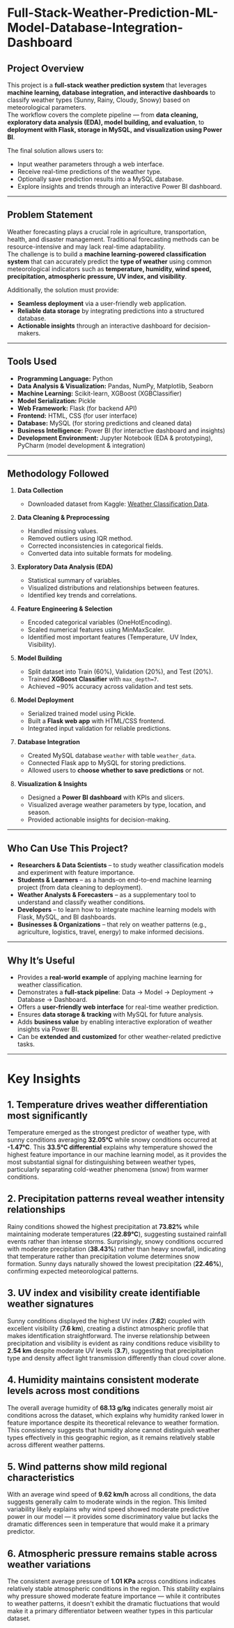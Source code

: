 # Full-Stack-Weather-Prediction-ML-Model-Database-Integration-Dashboard

## Project Overview
This project is a **full-stack weather prediction system** that leverages **machine learning, database integration, and interactive dashboards** to classify weather types (Sunny, Rainy, Cloudy, Snowy) based on meteorological parameters.  
The workflow covers the complete pipeline — from **data cleaning, exploratory data analysis (EDA), model building, and evaluation**, to **deployment with Flask, storage in MySQL, and visualization using Power BI**.  

The final solution allows users to:
- Input weather parameters through a web interface.
- Receive real-time predictions of the weather type.
- Optionally save prediction results into a MySQL database.
- Explore insights and trends through an interactive Power BI dashboard.

---

## Problem Statement
Weather forecasting plays a crucial role in agriculture, transportation, health, and disaster management. Traditional forecasting methods can be resource-intensive and may lack real-time adaptability.  
The challenge is to build a **machine learning-powered classification system** that can accurately predict the **type of weather** using common meteorological indicators such as **temperature, humidity, wind speed, precipitation, atmospheric pressure, UV index, and visibility**.  

Additionally, the solution must provide:
- **Seamless deployment** via a user-friendly web application.  
- **Reliable data storage** by integrating predictions into a structured database.  
- **Actionable insights** through an interactive dashboard for decision-makers.  

---

## Tools Used
- **Programming Language:** Python  
- **Data Analysis & Visualization:** Pandas, NumPy, Matplotlib, Seaborn  
- **Machine Learning:** Scikit-learn, XGBoost (XGBClassifier)  
- **Model Serialization:** Pickle  
- **Web Framework:** Flask (for backend API)  
- **Frontend:** HTML, CSS (for user interface)  
- **Database:** MySQL (for storing predictions and cleaned data)  
- **Business Intelligence:** Power BI (for interactive dashboard and insights)  
- **Development Environment:** Jupyter Notebook (EDA & prototyping), PyCharm (model development & integration)  

---

## Methodology Followed
1. **Data Collection**  
   - Downloaded dataset from Kaggle: [Weather Classification Data](https://www.kaggle.com/datasets/mahmoudabdrabo17/weather-classification-data).  

2. **Data Cleaning & Preprocessing**  
   - Handled missing values.  
   - Removed outliers using IQR method.  
   - Corrected inconsistencies in categorical fields.  
   - Converted data into suitable formats for modeling.  

3. **Exploratory Data Analysis (EDA)**  
   - Statistical summary of variables.  
   - Visualized distributions and relationships between features.  
   - Identified key trends and correlations.  

4. **Feature Engineering & Selection**  
   - Encoded categorical variables (OneHotEncoding).  
   - Scaled numerical features using MinMaxScaler.  
   - Identified most important features (Temperature, UV Index, Visibility).  

5. **Model Building**  
   - Split dataset into Train (60%), Validation (20%), and Test (20%).  
   - Trained **XGBoost Classifier** with `max_depth=7`.  
   - Achieved ~90% accuracy across validation and test sets.  

6. **Model Deployment**  
   - Serialized trained model using Pickle.  
   - Built a **Flask web app** with HTML/CSS frontend.  
   - Integrated input validation for reliable predictions.  

7. **Database Integration**  
   - Created MySQL database `weather` with table `weather_data`.  
   - Connected Flask app to MySQL for storing predictions.  
   - Allowed users to **choose whether to save predictions** or not.  

8. **Visualization & Insights**  
   - Designed a **Power BI dashboard** with KPIs and slicers.  
   - Visualized average weather parameters by type, location, and season.  
   - Provided actionable insights for decision-making.  

---

## Who Can Use This Project?
- **Researchers & Data Scientists** – to study weather classification models and experiment with feature importance.  
- **Students & Learners** – as a hands-on end-to-end machine learning project (from data cleaning to deployment).  
- **Weather Analysts & Forecasters** – as a supplementary tool to understand and classify weather conditions.  
- **Developers** – to learn how to integrate machine learning models with Flask, MySQL, and BI dashboards.  
- **Businesses & Organizations** – that rely on weather patterns (e.g., agriculture, logistics, travel, energy) to make informed decisions.  

---

## Why It’s Useful
- Provides a **real-world example** of applying machine learning for weather classification.  
- Demonstrates a **full-stack pipeline**: Data → Model → Deployment → Database → Dashboard.  
- Offers a **user-friendly web interface** for real-time weather prediction.  
- Ensures **data storage & tracking** with MySQL for future analysis.  
- Adds **business value** by enabling interactive exploration of weather insights via Power BI.  
- Can be **extended and customized** for other weather-related predictive tasks.  

---

# Key Insights

## 1. Temperature drives weather differentiation most significantly
Temperature emerged as the strongest predictor of weather type, with sunny conditions averaging **32.05°C** while snowy conditions occurred at **-1.47°C**. This **33.5°C differential** explains why temperature showed the highest feature importance in our machine learning model, as it provides the most substantial signal for distinguishing between weather types, particularly separating cold-weather phenomena (snow) from warmer conditions.

## 2. Precipitation patterns reveal weather intensity relationships
Rainy conditions showed the highest precipitation at **73.82%** while maintaining moderate temperatures (**22.89°C**), suggesting sustained rainfall events rather than intense storms. Surprisingly, snowy conditions occurred with moderate precipitation (**38.43%**) rather than heavy snowfall, indicating that temperature rather than precipitation volume determines snow formation. Sunny days naturally showed the lowest precipitation (**22.46%**), confirming expected meteorological patterns.

## 3. UV index and visibility create identifiable weather signatures
Sunny conditions displayed the highest UV index (**7.82**) coupled with excellent visibility (**7.6 km**), creating a distinct atmospheric profile that makes identification straightforward. The inverse relationship between precipitation and visibility is evident as rainy conditions reduce visibility to **2.54 km** despite moderate UV levels (**3.7**), suggesting that precipitation type and density affect light transmission differently than cloud cover alone.

## 4. Humidity maintains consistent moderate levels across most conditions
The overall average humidity of **68.13 g/kg** indicates generally moist air conditions across the dataset, which explains why humidity ranked lower in feature importance despite its theoretical relevance to weather formation. This consistency suggests that humidity alone cannot distinguish weather types effectively in this geographic region, as it remains relatively stable across different weather patterns.

## 5. Wind patterns show mild regional characteristics
With an average wind speed of **9.62 km/h** across all conditions, the data suggests generally calm to moderate winds in the region. This limited variability likely explains why wind speed showed moderate predictive power in our model — it provides some discriminatory value but lacks the dramatic differences seen in temperature that would make it a primary predictor.

## 6. Atmospheric pressure remains stable across weather variations
The consistent average pressure of **1.01 KPa** across conditions indicates relatively stable atmospheric conditions in the region. This stability explains why pressure showed moderate feature importance — while it contributes to weather patterns, it doesn't exhibit the dramatic fluctuations that would make it a primary differentiator between weather types in this particular dataset.

















